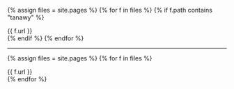 

{% assign files = site.pages %}
{% for f in files %}
  {% if f.path contains "tanawy" %}
    <div class="url"   > {{ f.url }}</div>
  {% endif %}
{% endfor %}

----
{% assign files = site.pages %}
{% for f in files %}
    <div class="url"   > {{ f.url }}</div>
{% endfor %}
